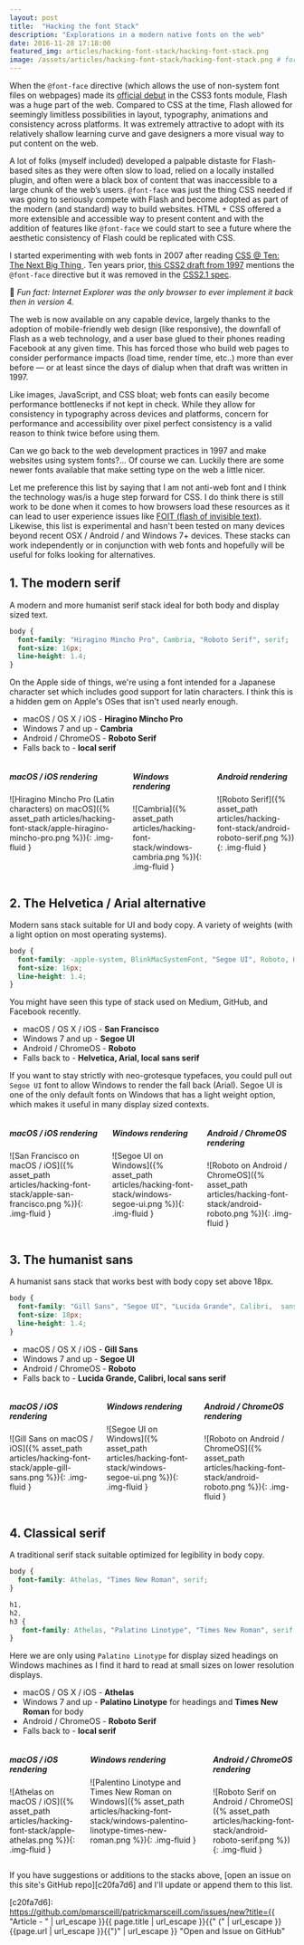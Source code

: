 ```yaml
---
layout: post
title:  "Hacking the font Stack"
description: "Explorations in a modern native fonts on the web"
date: 2016-11-28 17:18:00
featured_img: articles/hacking-font-stack/hacking-font-stack.png
image: /assets/articles/hacking-font-stack/hacking-font-stack.png # for open graph
---
```


When the `@font-face` directive (which allows the use of non-system font files on webpages) made its [official debut][423c2466] in the CSS3 fonts module, Flash was a huge part of the web. Compared to CSS at the time, Flash allowed for seemingly limitless possibilities in layout, typography, animations and consistency across platforms.  It was extremely attractive to adopt with its relatively shallow learning curve and gave designers a more visual way to put content on the web.

A lot of folks (myself included) developed a palpable distaste for Flash-based sites as they were often slow to load, relied on a locally installed plugin, and often were a black box of content that was inaccessible to a large chunk of the web’s users. `@font-face` was just the thing CSS needed if was going to seriously compete with Flash and become adopted as part of the modern (and standard) way to build websites. HTML + CSS offered a more extensible and accessible way to present content and with the addition of features like `@font-face` we could start to see a future where the aesthetic consistency of Flash could be replicated with CSS.

I started experimenting with web fonts in 2007 after reading [CSS @ Ten: The Next Big Thing
][039e80cc]. Ten years prior, [this CSS2 draft from 1997][5ad770fe] mentions the `@font-face` directive but it was removed in the [CSS2.1 spec][964be9d5].

:tada: _Fun fact: Internet Explorer was the only browser to ever implement it back then in version 4._

  [964be9d5]: https://www.w3.org/TR/CSS21/ "Cascading Style Sheets Level 2 Revision 1 (CSS 2.1) Specification"
  [5ad770fe]: https://www.w3.org/TR/WD-CSS2-971104/cover.html "CSS 2 Specification - W3C Working Draft 04-November-1997"
  [039e80cc]: http://alistapart.com/article/cssatten "CSS @ Ten: The Next Big Thing"
  [423c2466]: https://www.w3.org/TR/2001/WD-css3-fonts-20010731/ "CSS3 module: Fonts, W3C Working Draft 31-July-2001"

The web is now available on any capable device, largely thanks to the adoption of mobile-friendly web design (like responsive), the downfall of Flash as a web technology, and a user base glued to their phones reading Facebook at any given time. This has forced those who build web pages to consider performance impacts (load time, render time, etc..) more than ever before &mdash; or at least since the days of dialup when that draft was written in 1997.

Like images, JavaScript, and CSS bloat; web fonts can easily become performance bottlenecks if not kept in check. While they allow for consistency in typography across devices and platforms, concern for performance and accessibility over pixel perfect consistency is a valid reason to think twice before using them.

Can we go back to the web development practices in 1997 and make websites using system fonts?... Of course we can. Luckily there are some newer fonts available that make setting type on the web a little nicer.

Let me preference this list by saying that I am not anti-web font and I think the technology was/is a huge step forward for CSS. I do think there is still work to be done when it comes to how browsers load these resources as it can lead to user experience issues like [FOIT (flash of invisible text)][5038a6bd]. Likewise, this list is experimental and hasn't been tested on many devices beyond recent OSX / Android / and Windows 7+ devices. These stacks can work independently or in conjunction with web fonts and hopefully will be useful for folks looking for alternatives.

[5038a6bd]: https://css-tricks.com/fout-foit-foft/ "FOUT, FOIT, FOFT"

## 1. The modern serif

A modern and more humanist serif stack ideal for both body and display sized text.

```css
body {
  font-family: "Hiragino Mincho Pro", Cambria, "Roboto Serif", serif;
  font-size: 16px;
  line-height: 1.4;
}
```

On the Apple side of things, we're using a font intended for a Japanese character set which includes good support for latin characters. I think this is a hidden gem on Apple's OSes that isn't used nearly enough.

-   macOS / OS X / iOS - **Hiragino Mincho Pro**
-   Windows 7 and up - **Cambria**
-   Android / ChromeOS - **Roboto Serif**
-   Falls back to - **local serif**

<div class="position-lg-relative clearfix post-content-full">
<div class="columns gut-sm">
<div class="one-third-lg column" markdown="1">

##### macOS / iOS rendering
![Hiragino Mincho Pro (Latin characters) on macOS]({% asset_path articles/hacking-font-stack/apple-hiragino-mincho-pro.png %}){: .img-fluid }

</div>
<div class="one-third-lg column"  markdown="1">

##### Windows rendering
![Cambria]({% asset_path articles/hacking-font-stack/windows-cambria.png %}){: .img-fluid }

</div>
<div class="one-third-lg column"  markdown="1">

##### Android rendering
![Roboto Serif]({% asset_path articles/hacking-font-stack/android-roboto-serif.png %}){: .img-fluid }

</div>
</div>
</div>

## 2. The Helvetica / Arial alternative

Modern sans stack suitable for UI and body copy. A variety of weights (with a light option on most operating systems).

```css
body {
  font-family: -apple-system, BlinkMacSystemFont, "Segoe UI", Roboto, Helvetica, Arial, sans-serif;
  font-size: 16px;
  line-height: 1.4;
}
```

You might have seen this type of stack used on Medium, GitHub, and Facebook recently.

-   macOS / OS X / iOS - **San Francisco**
-   Windows 7 and up - **Segoe UI**
-   Android / ChromeOS - **Roboto**
-   Falls back to - **Helvetica, Arial, local sans serif**

If you want to stay strictly with neo-grotesque typefaces, you could pull out `Segoe UI` font to allow Windows to render the fall back (Arial). Segoe UI is one of the only default fonts on Windows that has a light weight option, which makes it useful in many display sized contexts.

<div class="position-lg-relative clearfix post-content-full">
<div class="columns gut-sm">
<div class="one-third-lg column" markdown="1">

##### macOS / iOS rendering
![San Francisco on macOS / iOS]({% asset_path articles/hacking-font-stack/apple-san-francisco.png %}){: .img-fluid }

</div>
<div class="one-third-lg column"  markdown="1">

##### Windows rendering
![Segoe UI on Windows]({% asset_path articles/hacking-font-stack/windows-segoe-ui.png %}){: .img-fluid }

</div>
<div class="one-third-lg column"  markdown="1">

##### Android / ChromeOS rendering
![Roboto on Android / ChromeOS]({% asset_path articles/hacking-font-stack/android-roboto.png %}){: .img-fluid }

</div>
</div>
</div>

## 3. The humanist sans

A humanist sans stack that works best with body copy set above 18px.

```css
body {
  font-family: "Gill Sans", "Segoe UI", "Lucida Grande", Calibri,  sans-serif;
  font-size: 18px;
  line-height: 1.4;
}
```

-   macOS / OS X / iOS - **Gill Sans**  
-   Windows 7 and up - **Segoe UI**
-   Android / ChromeOS - **Roboto**
-   Falls back to - **Lucida Grande, Calibri, local sans serif**

<div class="position-lg-relative clearfix post-content-full">
<div class="columns gut-sm">
<div class="one-third-lg column" markdown="1">

##### macOS / iOS rendering
![Gill Sans on macOS / iOS]({% asset_path articles/hacking-font-stack/apple-gill-sans.png %}){: .img-fluid }

</div>
<div class="one-third-lg column"  markdown="1">

##### Windows rendering
![Segoe UI on Windows]({% asset_path articles/hacking-font-stack/windows-segoe-ui.png %}){: .img-fluid }

</div>
<div class="one-third-lg column"  markdown="1">

##### Android / ChromeOS rendering
![Roboto on Android / ChromeOS]({% asset_path articles/hacking-font-stack/android-roboto.png %}){: .img-fluid }

</div>
</div>
</div>

## 4. Classical serif

A traditional serif stack suitable optimized for legibility in body copy.

```css
body {
  font-family: Athelas, "Times New Roman", serif;
}

h1,
h2,
h3 {
   font-family: Athelas, "Palatino Linotype", "Times New Roman", serif;
}
```

Here we are only using `Palatino Linotype` for display sized headings on Windows machines as I find it hard to read at small sizes on lower resolution displays.

-   macOS / OS X / iOS - **Athelas**
-   Windows 7 and up - **Palatino Linotype** for headings and **Times New Roman** for body
-   Android / ChromeOS - **Roboto Serif**
-   Falls back to - **local serif**

<div class="position-lg-relative clearfix post-content-full">
<div class="columns gut-sm">
<div class="one-third-lg column" markdown="1">

##### macOS / iOS rendering
![Athelas on macOS / iOS]({% asset_path articles/hacking-font-stack/apple-athelas.png %}){: .img-fluid }

</div>
<div class="one-third-lg column"  markdown="1">

##### Windows rendering
![Palentino Linotype and Times New Roman on Windows]({% asset_path articles/hacking-font-stack/windows-palentino-linotype-times-new-roman.png %}){: .img-fluid }

</div>
<div class="one-third-lg column"  markdown="1">

##### Android / ChromeOS rendering
![Roboto Serif on Android / ChromeOS]({% asset_path articles/hacking-font-stack/android-roboto-serif.png %}){: .img-fluid }

</div>
</div>
</div>

If you have suggestions or additions to the stacks above, [open an issue on this site's GitHub repo][c20fa7d6] and I'll update or append them to this list.

  [c20fa7d6]: https://github.com/pmarsceill/patrickmarsceill.com/issues/new?title={{ "Article - " | url_escape }}{{ page.title | url_escape }}{{" (" | url_escape }}{{page.url | url_escape }}{{")" | url_escape }} "Open and Issue on GitHub"
